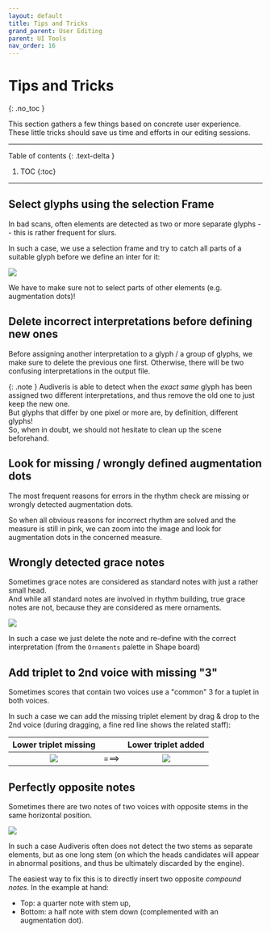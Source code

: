 ```yaml
---
layout: default
title: Tips and Tricks
grand_parent: User Editing
parent: UI Tools
nav_order: 16
---
```

# Tips and Tricks
{: .no_toc }

This section gathers a few things based on concrete user experience.
These little tricks should save us time and efforts in our editing sessions.

---
Table of contents
{: .text-delta }

1. TOC
{:toc}
---

## Select glyphs using the selection Frame

In bad scans, often elements are detected as two or more separate glyphs
-- this is rather frequent for slurs.

In such a case, we use a selection frame and try to catch all parts of a suitable glyph before we
define an inter for it:

![](../assets/images/selection_frame.png)

We have to make sure not to select parts of other elements (e.g. augmentation dots)!

## Delete incorrect interpretations before defining new ones

Before assigning another interpretation to a glyph / a group of glyphs, we make sure to delete
the previous one first.
Otherwise, there will be two confusing interpretations in the output file.

{: .note }
Audiveris is able to detect when the *exact same* glyph has been assigned two different
interpretations, and thus remove the old one to just keep the new one.   
But glyphs that differ by one pixel or more are, by definition, different glyphs!   
So, when in doubt, we should not hesitate to clean up the scene beforehand.

## Look for missing / wrongly defined augmentation dots

The most frequent reasons for errors in the rhythm check are missing or wrongly detected
augmentation dots.

So when all obvious reasons for incorrect rhythm are solved and the measure is still in pink,
we can zoom into the image and look for augmentation dots in the concerned measure.

## Wrongly detected grace notes

Sometimes grace notes are considered as standard notes with just a rather small head.   
And while all standard notes are involved in rhythm building, true grace notes are not,
because they are considered as mere ornaments.

![](../assets/images/wrong_grace_note.png)

In such a case we just delete the note and re-define with the correct interpretation
(from the `Ornaments` palette in Shape board)

## Add triplet to 2nd voice with missing "3"

Sometimes scores that contain two voices use a "common" 3 for a tuplet in both voices.

In such a case we can add the missing triplet element by drag & drop to the 2nd voice
(during dragging, a fine red line shows the related staff):

| Lower triplet missing |     | Lower triplet added  |
|         :---:         |:---:|       :---:          |
|![](../assets/images/triplet_with_missing_3.png) | ===> |![](../assets/images/added_triplet.png)|

## Perfectly opposite notes

Sometimes there are two notes of two voices with opposite stems in the same horizontal position.

![](../assets/images/two_stems_in_line.png)

In such a case Audiveris often does not detect the two stems as separate elements, but as one long
stem (on which the heads candidates will appear in abnormal positions,
and thus be ultimately discarded by the engine).

The easiest way to fix this is to directly insert two opposite *compound notes*.
In the example at hand:
* Top: a quarter note with stem up,
* Bottom: a half note with stem down (complemented with an augmentation dot).
